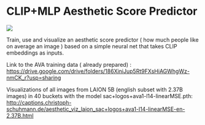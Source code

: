 # CLIP+MLP Aesthetic Score Predictor

<p>
<a href="https://console.tiyaro.ai/explore?q=CompVis/stable-diffusion-v1-4&pub=CompVis"> <img src="https://tiyaro-public-docs.s3.us-west-2.amazonaws.com/assets/try_on_tiyaro_badge.svg"></a>
</p>

Train, use and visualize an aesthetic score predictor ( how much people like on average an image ) based on a simple neural net that takes CLIP embeddings as inputs.


Link to the AVA training data ( already prepared) :
https://drive.google.com/drive/folders/186XiniJup5Rt9FXsHiAGWhgWz-nmCK_r?usp=sharing


Visualizations of all images from LAION 5B (english subset with 2.37B images) in 40 buckets with the model sac+logos+ava1-l14-linearMSE.pth:
http://captions.christoph-schuhmann.de/aesthetic_viz_laion_sac+logos+ava1-l14-linearMSE-en-2.37B.html



